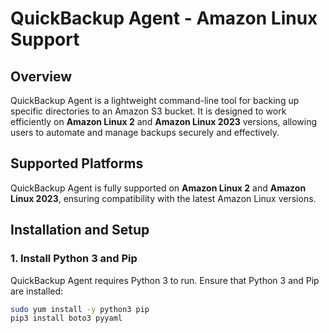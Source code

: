 # QuickBackup Agent - Amazon Linux Support

## Overview
QuickBackup Agent is a lightweight command-line tool for backing up specific directories to an Amazon S3 bucket. It is designed to work efficiently on **Amazon Linux 2** and **Amazon Linux 2023** versions, allowing users to automate and manage backups securely and effectively.

## Supported Platforms
QuickBackup Agent is fully supported on **Amazon Linux 2** and **Amazon Linux 2023**, ensuring compatibility with the latest Amazon Linux versions.

## Installation and Setup

### 1. Install Python 3 and Pip
QuickBackup Agent requires Python 3 to run. Ensure that Python 3 and Pip are installed:

```bash
sudo yum install -y python3 pip
pip3 install boto3 pyyaml
